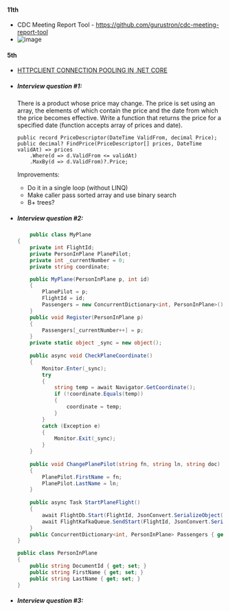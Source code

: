 #### 11th
- CDC Meeting Report Tool - https://github.com/gurustron/cdc-meeting-report-tool
- ![image](https://github.com/gurustron/stream-notes/assets/6535969/52b8a69a-9778-4fc2-887d-cbb1d1765b7f)


#### 5th 
- [HTTPCLIENT CONNECTION POOLING IN .NET CORE](https://www.stevejgordon.co.uk/httpclient-connection-pooling-in-dotnet-core)
- ##### Interview question #1:

  There is a product whose price may change.
  The price is set using an array, the elements of which contain the price and the date from which the price becomes effective.
  Write a function that returns the price for a specified date (function accepts array of prices and date).
  ```
  public record PriceDescriptor(DateTime ValidFrom, decimal Price);
  public decimal? FindPrice(PriceDescriptor[] prices, DateTime validAt) => prices
      .Where(d => d.ValidFrom <= validAt)
      .MaxBy(d => d.ValidFrom)?.Price;
  ```
  Improvements:
   - Do it in a single loop (without LINQ)
   - Make caller pass sorted array and use binary search
   - B+ trees?  
-  ##### Interview question #2:
    ```csharp
        public class MyPlane
    {
        private int FlightId;
        private PersonInPlane PlanePilot;
        private int _currentNumber = 0;
        private string coordinate;

        public MyPlane(PersonInPlane p, int id)
        {
            PlanePilot = p;
            FlightId = id;
            Passengers = new ConcurrentDictionary<int, PersonInPlane>();
        }
        public void Register(PersonInPlane p)
        {
            Passengers[_currentNumber++] = p; 
        }
        private static object _sync = new object();
        
        public async void CheckPlaneCoordinate()
        {
            Monitor.Enter(_sync); 
            try
            {
                string temp = await Navigator.GetCoordinate();
                if (!coordinate.Equals(temp))
                {
                    coordinate = temp;
                }
            }
            catch (Exception e)
            {
                Monitor.Exit(_sync);
            }
        }
        
        public void ChangePlanePilot(string fn, string ln, string doc)
        {
            PlanePilot.FirstName = fn;
            PlanePilot.LastName = ln;
        }
        
        public async Task StartPlaneFlight()
        {
            await FlightDb.Start(FlightId, JsonConvert.SerializeObject(Passengers));
            await FlightKafkaQueue.SendStart(FlightId, JsonConvert.SerializeObject(Passengers));
        }
        public ConcurrentDictionary<int, PersonInPlane> Passengers { get; init; }
    }

    public class PersonInPlane
    {
        public string DocumentId { get; set; }
        public string FirstName { get; set; }
        public string LastName { get; set; }
    }
    ```
-  ##### Interview question #3:

